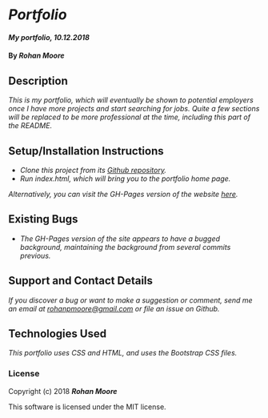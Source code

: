 # _Portfolio_

#### _My portfolio, 10.12.2018_

#### By **_Rohan Moore_**

## Description

_This is my portfolio, which will eventually be shown to potential employers once I have more projects and start searching for jobs.  Quite a few sections will be replaced to be more professional at the time, including this part of the README._

## Setup/Installation Instructions

* _Clone this project from its [Github repository](https://github.com/rohanpmoore/portfolio)._
* _Run index.html, which will bring you to the portfolio home page._

_Alternatively, you can visit the GH-Pages version of the website [here](https://rohanpmoore.github.io/portfolio/)._

## Existing Bugs

* _The GH-Pages version of the site appears to have a bugged background, maintaining the background from several commits previous._

## Support and Contact Details

_If you discover a bug or want to make a suggestion or comment, send me an email at rohanpmoore@gmail.com or file an issue on Github._

## Technologies Used

_This portfolio uses CSS and HTML, and uses the Bootstrap CSS files._

### License

Copyright (c) 2018 **_Rohan Moore_**

This software is licensed under the MIT license.
